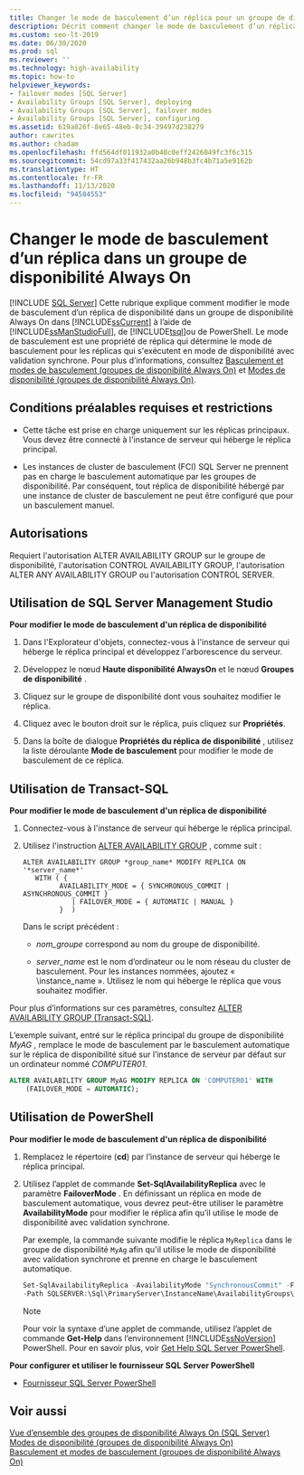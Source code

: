 ```yaml
---
title: Changer le mode de basculement d’un réplica pour un groupe de disponibilité
description: Décrit comment changer le mode de basculement d’un réplica dans un groupe de disponibilité Always On à l’aide de Transact-SQL (T-SQL), PowerShell ou SQL Server Management Studio.
ms.custom: seo-lt-2019
ms.date: 06/30/2020
ms.prod: sql
ms.reviewer: ''
ms.technology: high-availability
ms.topic: how-to
helpviewer_keywords:
- failover modes [SQL Server]
- Availability Groups [SQL Server], deploying
- Availability Groups [SQL Server], failover modes
- Availability Groups [SQL Server], configuring
ms.assetid: 619a826f-8e65-48eb-8c34-39497d238279
author: cawrites
ms.author: chadam
ms.openlocfilehash: ffd564df011932a0b40c0eff2426049fc3f6c315
ms.sourcegitcommit: 54cd97a33f417432aa26b948b3fc4b71a5e9162b
ms.translationtype: HT
ms.contentlocale: fr-FR
ms.lasthandoff: 11/13/2020
ms.locfileid: "94584553"
---
```

# <a name="change-the-failover-mode-for-a-replica-within-an-always-on-availability-group"></a>Changer le mode de basculement d’un réplica dans un groupe de disponibilité Always On
[!INCLUDE [SQL Server](../../../includes/applies-to-version/sqlserver.md)]
  Cette rubrique explique comment modifier le mode de basculement d’un réplica de disponibilité dans un groupe de disponibilité Always On dans [!INCLUDE[ssCurrent](../../../includes/sscurrent-md.md)] à l’aide de [!INCLUDE[ssManStudioFull](../../../includes/ssmanstudiofull-md.md)], de [!INCLUDE[tsql](../../../includes/tsql-md.md)]ou de PowerShell. Le mode de basculement est une propriété de réplica qui détermine le mode de basculement pour les réplicas qui s'exécutent en mode de disponibilité avec validation synchrone. Pour plus d’informations, consultez [Basculement et modes de basculement &#40;groupes de disponibilité Always On&#41;](../../../database-engine/availability-groups/windows/failover-and-failover-modes-always-on-availability-groups.md) et [Modes de disponibilité &#40;groupes de disponibilité Always On&#41;](../../../database-engine/availability-groups/windows/availability-modes-always-on-availability-groups.md).  
  
## <a name="prerequisites-and-restrictions"></a><a name="Prerequisites"></a> Conditions préalables requises et restrictions  
  
-   Cette tâche est prise en charge uniquement sur les réplicas principaux. Vous devez être connecté à l'instance de serveur qui héberge le réplica principal.  
  
-   Les instances de cluster de basculement (FCI) SQL Server ne prennent pas en charge le basculement automatique par les groupes de disponibilité. Par conséquent, tout réplica de disponibilité hébergé par une instance de cluster de basculement ne peut être configuré que pour un basculement manuel.  
  

##  <a name="permissions"></a><a name="Permissions"></a> Autorisations  
 Requiert l'autorisation ALTER AVAILABILITY GROUP sur le groupe de disponibilité, l'autorisation CONTROL AVAILABILITY GROUP, l'autorisation ALTER ANY AVAILABILITY GROUP ou l'autorisation CONTROL SERVER.  
  
##  <a name="using-sql-server-management-studio"></a><a name="SSMSProcedure"></a> Utilisation de SQL Server Management Studio  
 **Pour modifier le mode de basculement d'un réplica de disponibilité**  
  
1.  Dans l'Explorateur d'objets, connectez-vous à l'instance de serveur qui héberge le réplica principal et développez l'arborescence du serveur.  
  
2.  Développez le nœud **Haute disponibilité AlwaysOn** et le nœud **Groupes de disponibilité** .  
  
3.  Cliquez sur le groupe de disponibilité dont vous souhaitez modifier le réplica.  
  
4.  Cliquez avec le bouton droit sur le réplica, puis cliquez sur **Propriétés**.  
  
5.  Dans la boîte de dialogue **Propriétés du réplica de disponibilité** , utilisez la liste déroulante **Mode de basculement** pour modifier le mode de basculement de ce réplica.  
  
##  <a name="using-transact-sql"></a><a name="TsqlProcedure"></a> Utilisation de Transact-SQL  
 **Pour modifier le mode de basculement d'un réplica de disponibilité**  
  
1.  Connectez-vous à l'instance de serveur qui héberge le réplica principal.  
  
2.  Utilisez l'instruction [ALTER AVAILABILITY GROUP](../../../t-sql/statements/alter-availability-group-transact-sql.md) , comme suit :

    ```syntaxsql
    ALTER AVAILABILITY GROUP *group_name* MODIFY REPLICA ON '*server_name*'  
       WITH ( {  
             AVAILABILITY_MODE = { SYNCHRONOUS_COMMIT | ASYNCHRONOUS_COMMIT }
                | FAILOVER_MODE = { AUTOMATIC | MANUAL }
             }  )
    ```
    
    Dans le script précédent :

    - *nom_groupe* correspond au nom du groupe de disponibilité.  
  
    - *server_name* est le nom d’ordinateur ou le nom réseau du cluster de basculement. Pour les instances nommées, ajoutez « \instance_name ». Utilisez le nom qui héberge le réplica que vous souhaitez modifier.
  
Pour plus d’informations sur ces paramètres, consultez [ALTER AVAILABILITY GROUP &#40;Transact-SQL&#41;](../../../t-sql/statements/alter-availability-group-transact-sql.md).  
  
L’exemple suivant, entré sur le réplica principal du groupe de disponibilité *MyAG* , remplace le mode de basculement par le basculement automatique sur le réplica de disponibilité situé sur l’instance de serveur par défaut sur un ordinateur nommé *COMPUTER01*.  
  
```sql
ALTER AVAILABILITY GROUP MyAG MODIFY REPLICA ON 'COMPUTER01' WITH  
    (FAILOVER_MODE = AUTOMATIC);  
```  
  
##  <a name="using-powershell"></a><a name="PowerShellProcedure"></a> Utilisation de PowerShell  
 **Pour modifier le mode de basculement d'un réplica de disponibilité**  
  
1.  Remplacez le répertoire (**cd**) par l’instance de serveur qui héberge le réplica principal.  
  
2.  Utilisez l’applet de commande **Set-SqlAvailabilityReplica** avec le paramètre **FailoverMode** . En définissant un réplica en mode de basculement automatique, vous devrez peut-être utiliser le paramètre **AvailabilityMode** pour modifier le réplica afin qu’il utilise le mode de disponibilité avec validation synchrone.  
  
    Par exemple, la commande suivante modifie le réplica `MyReplica` dans le groupe de disponibilité `MyAg` afin qu'il utilise le mode de disponibilité avec validation synchrone et prenne en charge le basculement automatique.  
  
    ```powershell
    Set-SqlAvailabilityReplica -AvailabilityMode "SynchronousCommit" -FailoverMode "Automatic" `   
    -Path SQLSERVER:\Sql\PrimaryServer\InstanceName\AvailabilityGroups\MyAg\Replicas\MyReplica  
    ```  
  
    > [!NOTE]  
    >  Pour voir la syntaxe d’une applet de commande, utilisez l’applet de commande **Get-Help** dans l’environnement [!INCLUDE[ssNoVersion](../../../includes/ssnoversion-md.md)] PowerShell. Pour en savoir plus, voir [Get Help SQL Server PowerShell](../../../powershell/sql-server-powershell.md).  
  
 **Pour configurer et utiliser le fournisseur SQL Server PowerShell**  
  
-   [Fournisseur SQL Server PowerShell](../../../powershell/sql-server-powershell-provider.md)  
  
## <a name="see-also"></a>Voir aussi  
 [Vue d’ensemble des groupes de disponibilité Always On &#40;SQL Server&#41;](../../../database-engine/availability-groups/windows/overview-of-always-on-availability-groups-sql-server.md)   
 [Modes de disponibilité &#40;groupes de disponibilité Always On&#41;](../../../database-engine/availability-groups/windows/availability-modes-always-on-availability-groups.md)   
 [Basculement et modes de basculement &#40;groupes de disponibilité Always On&#41;](../../../database-engine/availability-groups/windows/failover-and-failover-modes-always-on-availability-groups.md)  
  
